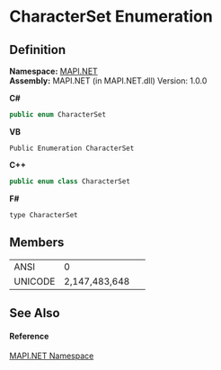 # CharacterSet Enumeration




## Definition
**Namespace:** <a href="5bef4637-66f8-16d4-e5f4-4d0da57a1538.md">MAPI.NET</a>  
**Assembly:** MAPI.NET (in MAPI.NET.dll) Version: 1.0.0

**C#**
``` C#
public enum CharacterSet
```
**VB**
``` VB
Public Enumeration CharacterSet
```
**C++**
``` C++
public enum class CharacterSet
```
**F#**
``` F#
type CharacterSet
```



## Members
<table>
<tr>
<td>ANSI</td>
<td>0</td>
<td> </td></tr>
<tr>
<td>UNICODE</td>
<td>2,147,483,648</td>
<td> </td></tr>
</table>

## See Also


#### Reference
<a href="5bef4637-66f8-16d4-e5f4-4d0da57a1538.md">MAPI.NET Namespace</a>  
